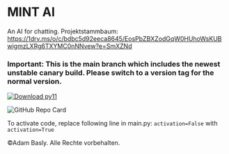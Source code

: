 # MINT AI
An AI for chatting.
Projektstammbaum:
https://1drv.ms/o/c/bdbc5d92eeca8645/EosPbZBXZodGqW0HUhoWsKUBwigmzLXRg6TXYMC0nNNvew?e=SmXZNd
### Important: This is the main branch which includes the newest unstable canary build. Please switch to a version tag for the normal version.

[![Download py11](https://a.fsdn.com/con/app/sf-download-button)](https://sourceforge.net/projects/py11/files/latest/download)

![GitHub Repo Card](https://ghc.clait.sh/repo/GymnasiumFreihamAdam/py11_mintAI?bg_color=ffffff&title_color=0366d6&text_color=333333&icon_color=333333&show_user=true)

To activate code, replace following line in main.py:
`activation=False`
with
`activation=True`

©Adam Basly. Alle Rechte vorbehalten.
